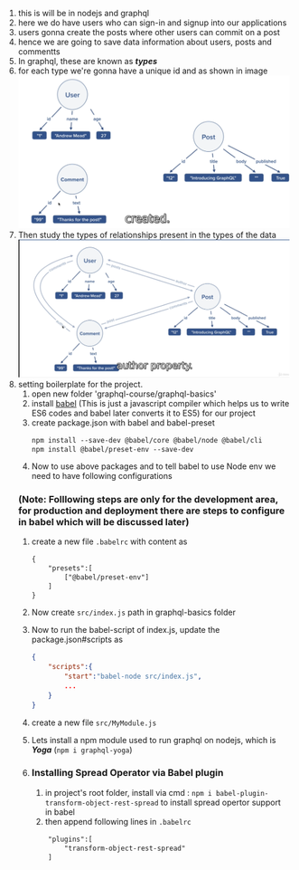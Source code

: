 1. this is will be in nodejs and graphql
2. here we do have users who can sign-in and signup into our applications
3. users gonna create the posts where other users can commit on a post
4. hence we are going to save data information about users, posts and commentts
5. In graphql, these are known as **_types_**
6. for each type we're gonna have a unique id and as shown in image <br>
!['types'](2021-07-17-22-40-02.png)
7. Then study the types of relationships present in the types of the data<br/>
!['relations'](2021-07-17-22-44-12.png)
8. setting boilerplate for the project.
   1. open new folder 'graphql-course/graphql-basics'
   2. install [babel](#https://babeljs.io) (This is just a javascript compiler which helps us to write ES6 codes and babel later converts it to ES5) for our project
   3. create package.json with babel and babel-preset <br>
        ```npm
        npm install --save-dev @babel/core @babel/node @babel/cli
        npm install @babel/preset-env --save-dev
        ```
   4. Now to use above packages and to tell babel to use Node env we need to have following configurations <br>
   ### (Note: Folllowing steps are only for the development area, for production and deployment there are steps to configure in babel which will be discussed later)
      1. create a new file `.babelrc` with content as
            ```babelrc
            {
                "presets":[
                    ["@babel/preset-env"]
                ]
            }
            ```
      2. Now create `src/index.js` path in graphql-basics folder
      3. Now to run the babel-script of index.js, update the package.json#scripts as
            ```json
            {
                "scripts":{
                    "start":"babel-node src/index.js",
                    ...
                }
            }
            ```
      4. create a new file `src/MyModule.js` 
      5. Lets install a npm module used to run graphql on nodejs, which is **_Yoga_** (`npm i graphql-yoga`)
   1. ### Installing Spread Operator via Babel plugin

      1. in project's root folder, install via cmd : `npm i babel-plugin-transform-object-rest-spread` to install spread opertor support in babel
      2. then append following lines in `.babelrc`

      ```babel
          "plugins":[
              "transform-object-rest-spread"
          ]
      ```